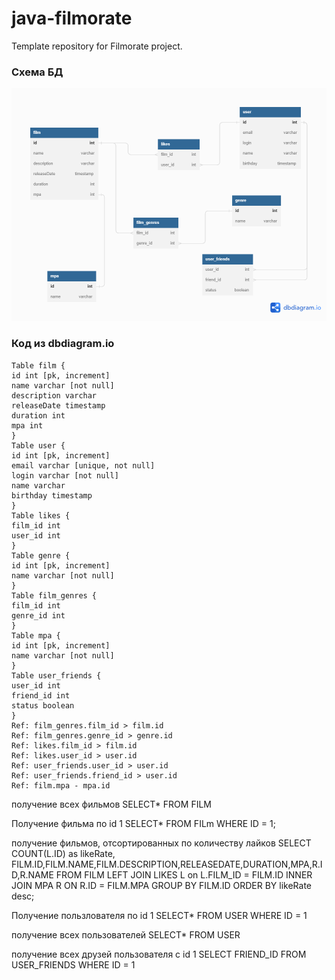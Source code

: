 # java-filmorate
Template repository for Filmorate project.
### Схема БД
<picture>
    <source media="(prefers-color-scheme: dark)" srcset="src/main/resources/DB.png">
    <img src="src/main/resources/DB.png">
</picture>

### Код из dbdiagram.io
```
Table film {
id int [pk, increment]
name varchar [not null]
description varchar
releaseDate timestamp
duration int
mpa int 
}
Table user {
id int [pk, increment]
email varchar [unique, not null]
login varchar [not null]
name varchar
birthday timestamp
}
Table likes {
film_id int
user_id int
}
Table genre {
id int [pk, increment]
name varchar [not null]
}
Table film_genres {
film_id int
genre_id int
}
Table mpa {
id int [pk, increment]
name varchar [not null]
}
Table user_friends {
user_id int
friend_id int
status boolean
}
Ref: film_genres.film_id > film.id
Ref: film_genres.genre_id > genre.id
Ref: likes.film_id > film.id
Ref: likes.user_id > user.id
Ref: user_friends.user_id > user.id
Ref: user_friends.friend_id > user.id
Ref: film.mpa - mpa.id
```
получение всех фильмов 
SELECT*
FROM FILM

Получение фильма по id 1 
SELECT* 
FROM FILm
WHERE ID = 1;

получение фильмов, отсортированных по количеству лайков 
SELECT COUNT(L.ID) as likeRate,
FILM.ID,FILM.NAME,FILM.DESCRIPTION,RELEASEDATE,DURATION,MPA,R.ID,R.NAME
FROM FILM
LEFT JOIN LIKES L on L.FILM_ID = FILM.ID
INNER JOIN MPA R ON R.ID = FILM.MPA
GROUP BY FILM.ID
ORDER BY likeRate desc;


Получение пользлователя по id 1 
SELECT* 
FROM USER
WHERE ID = 1

получение всех пользователей 
SELECT* 
FROM USER

получение всех друзей пользователя c id 1 
SELECT FRIEND_ID 
FROM USER_FRIENDS 
WHERE ID = 1

